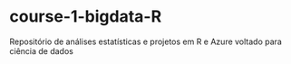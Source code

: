 # course-1-bigdata-R
Repositório de análises estatísticas e projetos em R e Azure voltado para ciência de dados 
